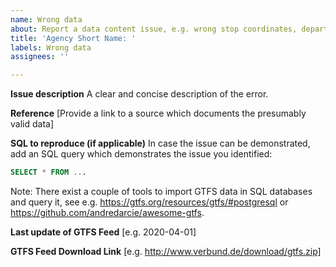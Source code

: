 ```yaml
---
name: Wrong data
about: Report a data content issue, e.g. wrong stop coordinates, departure times, missing routes etc.
title: 'Agency Short Name: '
labels: Wrong data
assignees: ''

---
```


**Issue description**
A clear and concise description of the error.

**Reference**
[Provide a link to a source which documents the presumably valid data]

**SQL to reproduce (if applicable)**
In case the issue can be demonstrated, add an SQL query which demonstrates the issue you identified:

```SQL
SELECT * FROM ...
```

Note: There exist a couple of tools to import GTFS data in SQL databases and query it, see e.g. https://gtfs.org/resources/gtfs/#postgresql or https://github.com/andredarcie/awesome-gtfs.


**Last update of GTFS Feed**
[e.g. 2020-04-01]

**GTFS Feed Download Link**
[e.g. http://www.verbund.de/download/gtfs.zip]
